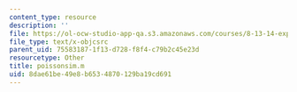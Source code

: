 ```yaml
---
content_type: resource
description: ''
file: https://ol-ocw-studio-app-qa.s3.amazonaws.com/courses/8-13-14-experimental-physics-i-ii-junior-lab-fall-2016-spring-2017/8dae61be49e8b6534870129ba19cd691_poissonsim.m
file_type: text/x-objcsrc
parent_uid: 75583187-1f13-d728-f8f4-c79b2c45e23d
resourcetype: Other
title: poissonsim.m
uid: 8dae61be-49e8-b653-4870-129ba19cd691
---
```

